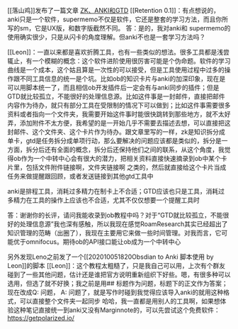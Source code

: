 [[落山鸡]]发布了一篇文章 [ZK、ANKI和GTD](https://mp.weixin.qq.com/s/ZvtlAdO8wClWURngPt5JFw)
[[Retention 0.1]]：有点想说的，anki只是一个软件，supermemo不仅是软件，它还是整套的学习方法，而且你所写的sm，它是UⅩ版，和数字版截然不同。
答：是的，我对anki和 supermemo的使用确实很少，只是从闪卡的角度理解。但anki不也是一套学习方法吗？

[[Leon]]：一直以来都是喜欢折腾工具，也有一些类似的想法。很多工具都是浅尝辄止，有一个模糊的概念：这个软件进阶使用很厉害可能是个伪命题。软件的学习曲线是一个成本，这个姑且算是一次性的可以接受，但是工具使用过程中过多的操作跟不同工具信息的统一是个坑。比如ob的知识卡片与anki的加深印象，现在是可以用脚本统一了，而且相信ob开发插件后一定会有与anki同步的插件；但是GTD就比较孤立，不能很好的处理信息源。比如这件事是一封邮件，直接把邮件内容作为待办，就只有部分工具在受限制的情况下可以做到；比如这件事需要很多资料或者指向一个文件夹，我需要开始这件事时能很快跳转到那些地方，就不太好弄，添加附件不太方便，我希望的是一开始几乎不需要去描述去想，可以直接把这封邮件、这个文件夹、这个卡片作为待办。跟文章里写的一样，zk是知识拆分成单卡，gtd是任务拆分成单项行动，那么要解决的问题应该都是类似的，拆分是一方面，拆分后还有全面的概念，拆分后还保持他们之间的联系，从这个角度，我觉得ob作为一个中转中心会有很大的潜力，把相关资料直接快速摘录到ob中某个卡片里，包括文件附件链接啊，文件夹链接啊 之类的，然后就直接给这个卡片当成任务来做提醒跟回顾，或者发送链接到其他gtd工具中

anki是排程工具，消耗过多精力在制卡上不合适；GTD应该也只是工具，消耗过多精力在工具的操作上应该也不合适，尤其不仅仅想要一个提醒工具时

答：谢谢你的长评，请问我能收录到ob教程中吗？对于“GTD就比较孤立，不能很好的处理信息源”我也深有感触，所以我现在感觉RoamResearch其实已经超出了知识管理的范畴（出圈了），我现在主要用它来做一些时间管理。对我而言，它可能优于omnifocus。期待ob的API接口能让ob成为一个中转中心

另外发现Leno之前发了一个[[202010051820Obsdian to Anki 脚本使用 by Leon]]的脚本
[[Leon]]：这个教程太粗糙了，只是我自己可以用，上次有个群友碰到了一些其他问题，估计还是谁把官方说明重新组织下好些。嗯，有很多种可以选用，但选了就不好换；我之前是用## 标题作为问题，标题下的正文作为答案；现在改成Q: 问题， A: 问题了，就是写作时碰到我觉得应该导入anki的就用这种格式，可以直接整个文件夹一起同步
哈哈，我一直都是用别人的工具啊，如果想体验这种笔记直接统一到anki又没有Marginnote的，可以先尝试这个免费软件：
https://getpolarized.io/
